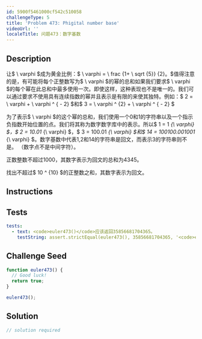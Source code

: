 ```yaml
---
id: 5900f5461000cf542c510058
challengeType: 5
title: 'Problem 473: Phigital number base'
videoUrl: ''
localeTitle: 问题473：数字基数
---
```


## Description
<section id="description">让$ \ varphi $成为黄金比例：$ \ varphi = \ frac {1+ \ sqrt {5}} {2}。$值得注意的是，有可能将每个正整数写为$ \ varphi $的幂的总和如果我们要求$ \ varphi $的每个幂在此总和中最多使用一次。即使这样，这种表现也不是唯一的。我们可以通过要求不使用具有连续指数的幂并且表示是有限的来使其独特。例如：$ 2 = \ varphi + \ varphi ^ { -  2} $和$ 3 = \ varphi ^ {2} + \ varphi ^ { -  2} $ <p>为了表示$ \ varphi $的这个幂的总和，我们使用一个0和1的字符串以及一个指示负指数开始位置的点。我们将其称为数字数字库中的表示。所以$ 1 = 1 <em>{\ varphi} $，$ 2 = 10.01</em> {\ varphi} $，$ 3 = 100.01 <em>{\ varphi} $和$ 14 = 100100.001001</em> {\ varphi} $。数字基数中代表1,2和14的字符串是回文，而表示3的字符串则不是。 （数字点不是中间字符）。 </p><p>正数整数不超过1000，其数字表示为回文的总和为4345。 </p><p>找出不超过$ 10 ^ {10} $的正整数之和，其数字表示为回文。 </p></section>

## Instructions
<section id="instructions">
</section>

## Tests
<section id='tests'>

```yml
tests:
  - text: <code>euler473()</code>应该返回35856681704365。
    testString: assert.strictEqual(euler473(), 35856681704365, '<code>euler473()</code> should return 35856681704365.');

```

</section>

## Challenge Seed
<section id='challengeSeed'>

<div id='js-seed'>

```js
function euler473() {
  // Good luck!
  return true;
}

euler473();

```

</div>



</section>

## Solution
<section id='solution'>

```js
// solution required
```
</section>
